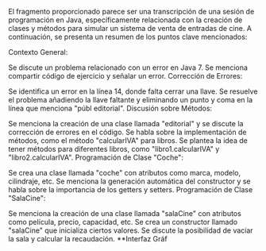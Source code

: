 El fragmento proporcionado parece ser una transcripción de una sesión de programación en Java, específicamente relacionada con la creación de clases y métodos para simular un sistema de venta de entradas de cine. A continuación, se presenta un resumen de los puntos clave mencionados:

Contexto General:

Se discute un problema relacionado con un error en Java 7.
Se menciona compartir código de ejercicio y señalar un error.
Corrección de Errores:

Se identifica un error en la línea 14, donde falta cerrar una llave.
Se resuelve el problema añadiendo la llave faltante y eliminando un punto y coma en la línea que menciona "públ editorial".
Discusión sobre Métodos:

Se menciona la creación de una clase llamada "editorial" y se discute la corrección de errores en el código.
Se habla sobre la implementación de métodos, como el método "calcularIVA" para libros.
Se plantea la idea de tener métodos para diferentes libros, como "libro1.calcularIVA" y "libro2.calcularIVA".
Programación de Clase "Coche":

Se crea una clase llamada "coche" con atributos como marca, modelo, cilindraje, etc.
Se menciona la generación automática del constructor y se habla sobre la importancia de los getters y setters.
Programación de Clase "SalaCine":

Se menciona la creación de una clase llamada "salaCine" con atributos como película, precio, capacidad, etc.
Se crea un constructor llamado "salaCine" que inicializa ciertos valores.
Se discute la posibilidad de vaciar la sala y calcular la recaudación.
**Interfaz Gráf
